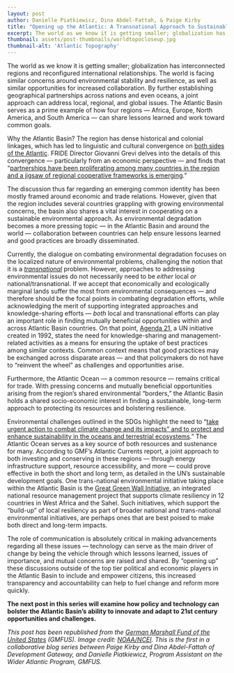 ```yaml
---
layout: post
author: Danielle Piatkiewicz, Dina Abdel-Fattah, & Paige Kirby
title: "Opening up the Atlantic: A Transnational Approach to Sustainable Development?"
excerpt: The world as we know it is getting smaller; globalization has interconnected regions and reconfigured international relationships. The world is facing similar concerns around environmental stability and resilience, as well as similar opportunities for increased collaboration.
thumbnail: assets/post-thumbnails/worldtopocloseup.jpg
thumbnail-alt: 'Atlantic Topography'
---
```


The world as we know it is getting smaller; globalization has interconnected regions and reconfigured international relationships. The world is facing similar concerns around environmental stability and resilience, as well as similar opportunities for increased collaboration. By further establishing geographical partnerships across nations and even oceans, a joint approach can address local, regional, and global issues. The Atlantic Basin serves as a prime example of how four regions — Africa, Europe, North America, and South America — can share lessons learned and work toward common goals.

Why the Atlantic Basin? The region has dense historical and colonial linkages, which has led to linguistic and cultural convergence on [both sides of the Atlantic](http://atlanticsentinel.com/2015/05/the-return-of-the-atlantic/). FRIDE Director Giovanni Grevi delves into the details of this convergence — particularly from an economic perspective — and finds that “[partnerships have been proliferating among many countries in the region and a jigsaw of regional cooperative frameworks is emerging](http://www.eurasiareview.com/24052015-the-atlantic-basin-an-eclectic-but-converging-region-analysis/).”

The discussion thus far regarding an emerging common identity has been mostly framed around economic and trade relations. However, given that the region includes several countries grappling with growing environmental concerns, the basin also shares a vital interest in cooperating on a sustainable environmental approach. As environmental degradation becomes a more pressing topic — in the Atlantic Basin and around the world — collaboration between countries can help ensure lessons learned and good practices are broadly disseminated.

Currently, the dialogue on combating environmental degradation focuses on the localized nature of environmental problems, challenging the notion that it is a *[transnational](http://www.ifad.org/events/past/hunger/envir.html)* problem. However, approaches to addressing environmental issues do not necessarily need to be *either* local *or* national/transnational. If we accept that economically and ecologically marginal lands suffer the most from environmental consequences — and therefore should be the focal points in combating degradation efforts, while acknowledging the merit of supporting integrated approaches and knowledge-sharing efforts — *both* local and transnational efforts can play an important role in finding mutually beneficial opportunities within and across Atlantic Basin countries. On that point, [Agenda 21](https://sustainabledevelopment.un.org/content/documents/Agenda21.pdf), a UN initiative created in 1992, states the need for knowledge-sharing and management-related activities as a means for ensuring the uptake of best practices among similar contexts. Common context means that good practices may be exchanged across disparate areas — and that policymakers do not have to “reinvent the wheel” as challenges and opportunities arise.

Furthermore, the Atlantic Ocean — a common resource — remains critical for trade. With pressing concerns and mutually beneficial opportunities arising from the region’s shared environmental “borders,” the Atlantic Basin holds a shared socio-economic interest in finding a sustainable, long-term approach to protecting its resources and bolstering resilience.

Environmental challenges outlined in the SDGs highlight the need to “[take urgent action to combat climate change and its impacts” and to protect and enhance sustainability in the oceans and terrestrial ecosystems](https://sustainabledevelopment.un.org/content/documents/1579SDGs%20Proposal.pdf).” The Atlantic Ocean serves as a key source of both resources and sustenance for many. According to GMF’s Atlantic Currents report, a joint approach to both investing and conserving in these regions — through energy infrastructure support, resource accessibility, and more — could prove effective in both the short and long term, as detailed in the UN’s sustainable development goals. One trans-national environmental initiative taking place within the Atlantic Basin is the [Great Green Wall Initiative](https://www.thegef.org/gef/greenline/september-2011/terrafrica-partnership-sustainable-land-and-water-management-sub-saharan-co), an integrated national resource management project that supports climate resiliency in 12 countries in West Africa and the Sahel. Such initiatives, which support the “build-up” of local resiliency as part of broader national and trans-national environmental initiatives, are perhaps ones that are best poised to make both direct and long-term impacts.

The role of communication is absolutely critical in making advancements regarding all these issues — technology can serve as the main driver of change by being the vehicle through which lessons learned, issues of importance, and mutual concerns are raised and shared. By “opening up” these discussions outside of the top tier political and economic players in the Atlantic Basin to include and empower citizens, this increased transparency and accountability can help to fuel change and reform more quickly.

**The next post in this series will examine how policy and technology can bolster the Atlantic Basin’s ability to innovate and adapt to 21st century opportunities and challenges.** 

*This post has been republished from the [German Marshall Fund of the United States](http://www.gmfus.org/blog/2015/06/05/opening-atlantic-transnational-approach-sustainable-development) (GMFUS). Image credit: [NOAA/NCEI](http://www.ngdc.noaa.gov/mgg/image/globalimages.html). This is the first in a collaborative blog series between Paige Kirby and Dina Abdel-Fattah of Development Gateway, and Danielle Piatkiewicz, Program Assistant on the Wider Atlantic Program, GMFUS.*
